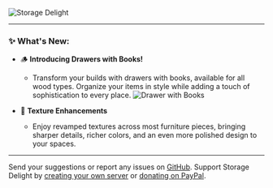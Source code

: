 ![Storage Delight](https://cdn.modrinth.com/data/LTTvOp5L/images/2b37126dcef53cff8488de1a496c013b90103075.png)

***

### ✨ What's New:

- 🪵 **Introducing Drawers with Books!**
  - Transform your builds with drawers with books, available for all wood types. Organize your items in style while adding a touch of sophistication to every place.
    ![Drawer with Books](https://i.imgur.com/mbPVL8o.gif)

- 🎨 **Texture Enhancements**
  - Enjoy revamped textures across most furniture pieces, bringing sharper details, richer colors, and an even more polished design to your spaces.

***

Send your suggestions or report any issues on [GitHub](https://github.com/axperty/storagedelight/issues/new). Support Storage Delight by [creating your own server](https://url-shortener.curseforge.com/p5i2k) or [donating on PayPal](https://paypal.me/kevgelhorn). 